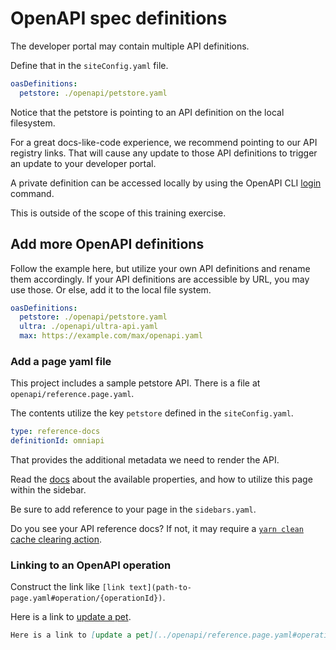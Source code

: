 # OpenAPI spec definitions

The developer portal may contain multiple API definitions.

Define that in the `siteConfig.yaml` file.

```yaml
oasDefinitions:
  petstore: ./openapi/petstore.yaml
```

Notice that the petstore is pointing to an API definition on the local filesystem.

For a great docs-like-code experience, we recommend pointing to our API registry links.
That will cause any update to those API definitions to trigger an update to your developer portal.

A private definition can be accessed locally by using the OpenAPI CLI [login](https://redoc.ly/docs/cli/commands/#login) command.

This is outside of the scope of this training exercise.

## Add more OpenAPI definitions

Follow the example here, but utilize your own API definitions and rename them accordingly.
If your API definitions are accessible by URL, you may use those.
Or else, add it to the local file system.

```yaml
oasDefinitions:
  petstore: ./openapi/petstore.yaml
  ultra: ./openapi/ultra-api.yaml
  max: https://example.com/max/openapi.yaml
```

### Add a page yaml file

This project includes a sample petstore API.
There is a file at `openapi/reference.page.yaml`.

The contents utilize the key `petstore` defined in the `siteConfig.yaml`.

```yaml
type: reference-docs
definitionId: omniapi
```

That provides the additional metadata we need to render the API.

Read the [docs](https://docs.redoc.ly/developer-portal/redoc-integration/) about the available properties, and how to utilize this page within the sidebar.

Be sure to add reference to your page in the `sidebars.yaml`.

Do you see your API reference docs?
If not, it may require a [`yarn clean` cache clearing action](/developer-portal/setup/#clearing-cache).


### Linking to an OpenAPI operation

Construct the link like `[link text](path-to-page.yaml#operation/{operationId})`.

Here is a link to [update a pet](../openapi/reference.page.yaml#operation/updatePet).


```md
Here is a link to [update a pet](../openapi/reference.page.yaml#operation/updatePet).
```
